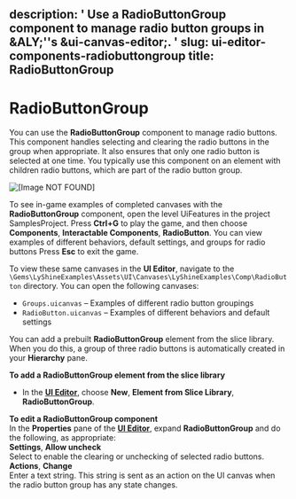 description: ' Use a RadioButtonGroup component to manage radio button groups in &ALY;''s
  &ui-canvas-editor;. '
slug: ui-editor-components-radiobuttongroup
title: RadioButtonGroup
---
# RadioButtonGroup<a name="ui-editor-components-radiobuttongroup"></a>

You can use the **RadioButtonGroup** component to manage radio buttons\. This component handles selecting and clearing the radio buttons in the group when appropriate\. It also ensures that only one radio button is selected at one time\. You typically use this component on an element with children radio buttons, which are part of the radio button group\.

![\[Image NOT FOUND\]](/images/userguide/game_ui_editor/ui-editor-components-radiobuttongroup.png)

To see in\-game examples of completed canvases with the **RadioButtonGroup** component, open the level UiFeatures in the project SamplesProject\. Press **Ctrl\+G** to play the game, and then choose **Components**, **Interactable Components**, **RadioButton**\. You can view examples of different behaviors, default settings, and groups for radio buttons Press **Esc** to exit the game\.

To view these same canvases in the **UI Editor**, navigate to the `\Gems\LyShineExamples\Assets\UI\Canvases\LyShineExamples\Comp\RadioButton` directory\. You can open the following canvases:
+ `Groups.uicanvas` – Examples of different radio button groupings
+ `RadioButton.uicanvas` – Examples of different behaviors and default settings

You can add a prebuilt **RadioButtonGroup** element from the slice library\. When you do this, a group of three radio buttons is automatically created in your **Hierarchy** pane\.

**To add a RadioButtonGroup element from the slice library**
+ In the [**UI Editor**](ui-editor-using.md), choose **New**, **Element from Slice Library**, **RadioButtonGroup**\.

**To edit a RadioButtonGroup component**  
In the **Properties** pane of the [**UI Editor**](ui-editor-using.md), expand **RadioButtonGroup** and do the following, as appropriate:    
**Settings**, **Allow uncheck**  
Select to enable the clearing or unchecking of selected radio buttons\.  
**Actions**, **Change**  
Enter a text string\. This string is sent as an action on the UI canvas when the radio button group has any state changes\.